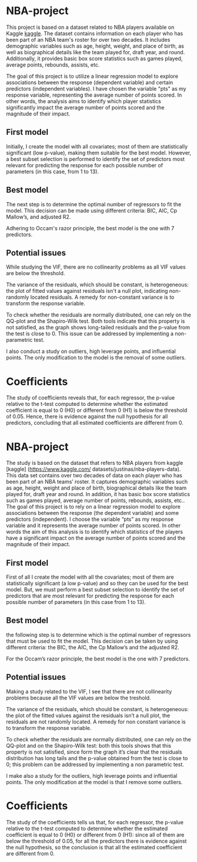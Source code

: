 # NBA-project

This project is based on a dataset related to NBA players available on Kaggle [kaggle](https://www.kaggle.com/datasets/justinas/nba-players-data). The dataset contains information on each player who has been part of an NBA team's roster for over two decades. It includes demographic variables such as age, height, weight, and place of birth, as well as biographical details like the team played for, draft year, and round. Additionally, it provides basic box score statistics such as games played, average points, rebounds, assists, etc.

The goal of this project is to utilize a linear regression model to explore associations between the response (dependent variable) and certain predictors (independent variables). I have chosen the variable "pts" as my response variable, representing the average number of points scored. In other words, the analysis aims to identify which player statistics significantly impact the average number of points scored and the magnitude of their impact.

## First model

Initially, I create the model with all covariates; most of them are statistically significant (low p-value), making them suitable for the best model. However, a best subset selection is performed to identify the set of predictors most relevant for predicting the response for each possible number of parameters (in this case, from 1 to 13).

## Best model

The next step is to determine the optimal number of regressors to fit the model. This decision can be made using different criteria: BIC, AIC, Cp Mallow’s, and adjusted R2.

Adhering to Occam's razor principle, the best model is the one with 7 predictors.

## Potential issues

While studying the VIF, there are no collinearity problems as all VIF values are below the threshold.

The variance of the residuals, which should be constant, is heterogeneous: the plot of fitted values against residuals isn't a null plot, indicating non-randomly located residuals. A remedy for non-constant variance is to transform the response variable.

To check whether the residuals are normally distributed, one can rely on the QQ-plot and the Shapiro-Wilk test. Both tools indicate that this property is not satisfied, as the graph shows long-tailed residuals and the p-value from the test is close to 0. This issue can be addressed by implementing a non-parametric test.

I also conduct a study on outliers, high leverage points, and influential points. The only modification to the model is the removal of some outliers.

# Coefficients

The study of coefficients reveals that, for each regressor, the p-value relative to the t-test computed to determine whether the estimated coefficient is equal to 0 (H0) or different from 0 (H1) is below the threshold of 0.05. Hence, there is evidence against the null hypothesis for all predictors, concluding that all estimated coefficients are different from 0.










# NBA-project
The study is based on the dataset that refers to NBA players from kaggle [kaggle] (https://www.kaggle.com/
datasets/justinas/nba-players-data). This data set contains over two decades of data on each player who
has been part of an NBA teams’ roster. It captures demographic variables such as age, height, weight and
place of birth, biographical details like the team played for, draft year and round. In addition, it has basic
box score statistics such as games played, average number of points, rebounds, assists, etc..
The goal of this project is to rely on a linear regression model to explore associations between the
response (the dependent variable) and some predictors (independent). I choose the variable “pts” as my
response variable and it represents the average number of points scored. In other words the aim of this
analysis is to identify which statistics of the players have a significant impact on the average number of
points scored and the magnitude of their impact.

## First model

First of all I create the model with all the covariates; most of them are statistically significant (a low p-value) and so
they can be used for the best model. But, we must perform a best subset selection to identify the set of
predictors that are most relevant for predicting the response for each possible number of parameters (in this
case from 1 to 13).

## Best model

the following step is to determine which is
the optimal number of regressors that must be used to fit the model. This decision can be taken by using
different criteria: the BIC, the AIC, the Cp Mallow’s and the adjusted R2.

For the Occam’s razor principle, the best model is the one with 7 predictors.

## Potential issues

Making a study related to the VIF, I see that there are not collinearity problems because all the VIF values are below the treshold.

The variance of the residuals, which should be constant, is heterogeneous: the plot of the fitted values against the residuals isn’t a null plot, the residuals are not randomly located. A remedy for non constant variance is to transform the response variable.

To check whether the residuals are normally distributed, one can rely on the QQ-plot and on the Shapiro-Wilk test: both this tools shows that this property is not satisfied, since form the graph it’s clear that the residuals distribution has long tails and the p-value obtained from the test is close to 0;
this problem can be addressed by implementing a non parametric test.

I make also a study for the outliers, high leverage points and influential points. The only modification at the model is that I remove some outliers.

# Coefficients

The study of the coefficients tells us that, for each regressor, the p-value relative to the t-test computed
to determine whether the estimated coefficient is equal to 0 (H0) or different from 0 (H1): since all of them
are below the threshold of 0.05, for all the predictors there is evidence against the null hypothesis, so the
conclusion is that all the estimated coefficient are different from 0.
